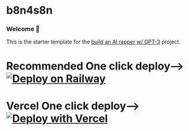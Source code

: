 # b8n4s8n 
### Welcome 👋
This is the starter template for the [build an AI rapper w/ GPT-3](https://buildspace.so/builds/ai-writer) project. 

# Recommended One click deploy--> [![Deploy on Railway](https://railway.app/button.svg)](https://railway.app/new/template/eBBZfe?referralCode=b8n4s8n)
# Vercel One click deploy--> [![Deploy with Vercel](https://vercel.com/button)](https://vercel.com/new/clone?repository-url=https%3A%2F%2Fgithub.com%2FB8N4S8N%2FChromium-TTS-ChatGPT&env=OPENAI_API_KEY&envDescription=If%20you%20haven't%20already%20go%20here%2C%20sign%20up%20and%20get%20your%20API%20key.%20Enter%20the%20API%20here%20and%20LFG!!!%20https%3A%2F%2Fopenai.com%2Fapi%2F)
